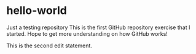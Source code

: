 # hello-world
Just a testing repository
This is the first GitHub repository exercise that I started.
Hope to get more understanding on how GitHub works!

This is the second edit statement.


